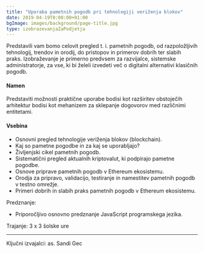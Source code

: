 ```yaml
---
title: "Uporaba pametnih pogodb pri tehnologiji veriženja blokov"
date: 2019-04-19T0:00:00+01:00
bgImage: images/background/page-title.jpg
type: izobrazevanjaZaPodjetja
---
```

Predstavili vam bomo celovit pregled t. i. pametnih pogodb, od razpoložljivih tehnologij, trendov in orodij, do pristopov in primerov dobrih ter slabih praks.
Izobraževanje je primerno predvsem za razvijalce, sistemske administratorje, za vse, ki bi želeli izvedeti več o digitalni alternativi klasičnih pogodb.

#### Namen
Predstaviti možnosti praktične uporabe bodisi kot razširitev obstoječih arhitektur bodisi kot mehanizem za sklepanje dogovorov med različnimi entitetami. 

#### Vsebina
- Osnovni pregled tehnologije veriženja blokov (blockchain).
- Kaj so pametne pogodbe in za kaj se uporabljajo?
- Življenjski cikel pametnih pogodb.
- Sistematični pregled aktualnih kriptovalut, ki podpirajo pametne pogodbe.
- Osnove priprave pametnih pogodb v Ethereum ekosistemu.
- Orodja za pripravo, validacijo, testiranje in namestitev pametnih pogodb v testno omrežje.
- Primeri dobrih in slabih praks pametnih pogodb v Ethereum ekosistemu.

Predznanje:
- Priporočljivo osnovno predznanje JavaScript programskega jezika.

Trajanje: 3 x 3 šolske ure

---

Ključni izvajalci: as. Sandi Gec
